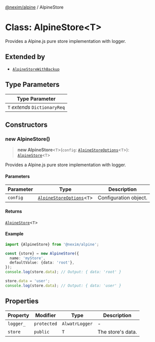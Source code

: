 [@nexim/alpine](../README.md) / AlpineStore

# Class: AlpineStore\<T\>

Provides a Alpine.js pure store implementation with logger.

## Extended by

- [`AlpineStoreWithBackup`](AlpineStoreWithBackup.md)

## Type Parameters

| Type Parameter                |
| ----------------------------- |
| `T` _extends_ `DictionaryReq` |

## Constructors

### new AlpineStore()

> **new AlpineStore**\<`T`\>(`config`: [`AlpineStoreOptions`](../type-aliases/AlpineStoreOptions.md)\<`T`\>): [`AlpineStore`](AlpineStore.md)\<`T`\>

Provides a Alpine.js pure store implementation with logger.

#### Parameters

| Parameter | Type                                                                 | Description           |
| --------- | -------------------------------------------------------------------- | --------------------- |
| `config`  | [`AlpineStoreOptions`](../type-aliases/AlpineStoreOptions.md)\<`T`\> | Configuration object. |

#### Returns

[`AlpineStore`](AlpineStore.md)\<`T`\>

#### Example

```ts
import {AlpineStore} from '@nexim/alpine';

const {store} = new AlpineStore({
  name: 'myStore',
  defaultValue: {data: 'root'},
});
console.log(store.data); // Output: { data: 'root' }

store.data = 'user';
console.log(store.data); // Output: { data: 'user' }
```

## Properties

| Property                       | Modifier    | Type           | Description       |
| ------------------------------ | ----------- | -------------- | ----------------- |
| <a id="logger_"></a> `logger_` | `protected` | `AlwatrLogger` | -                 |
| <a id="store"></a> `store`     | `public`    | `T`            | The store's data. |
